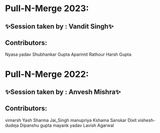 # Pull-N-Merge 2023:

## ✨Session taken by : Vandit Singh✨

## Contributors:
Nyasa yadav
Shubhankar Gupta
Aparimit Rathour
Harsh Gupta
# Pull-N-Merge 2022:

## ✨Session taken by : Anvesh Mishra✨

## Contributors:
vimarsh
Yash Sharma
Jai_Singh
manupriya
Kshama
Sanskar Dixit
vishesh-dudeja
Dipanshu gupta
mayank yadav
Lavish Agarwal
